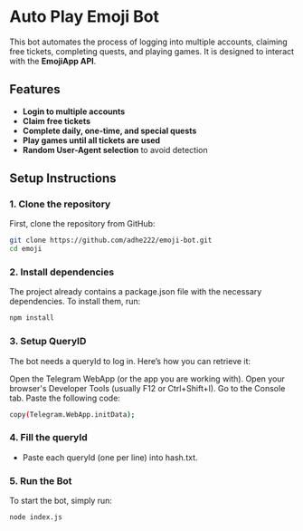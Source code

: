 # Auto Play Emoji Bot

This bot automates the process of logging into multiple accounts, claiming free tickets, completing quests, and playing games. It is designed to interact with the **EmojiApp API**.

## Features
- **Login to multiple accounts**
- **Claim free tickets**
- **Complete daily, one-time, and special quests**
- **Play games until all tickets are used**
- **Random User-Agent selection** to avoid detection

## Setup Instructions

### 1. Clone the repository

First, clone the repository from GitHub:

```bash
git clone https://github.com/adhe222/emoji-bot.git
cd emoji
```

### 2. Install dependencies
The project already contains a package.json file with the necessary dependencies. To install them, run:
```bash
npm install
```

### 3. Setup QueryID
The bot needs a queryId to log in. Here’s how you can retrieve it:

Open the Telegram WebApp (or the app you are working with).
Open your browser's Developer Tools (usually F12 or Ctrl+Shift+I).
Go to the Console tab.
Paste the following code:
```bash
copy(Telegram.WebApp.initData);
```

### 4. Fill the queryId
- Paste each queryId (one per line) into hash.txt.

### 5. Run the Bot
To start the bot, simply run:
```bash
node index.js
```
